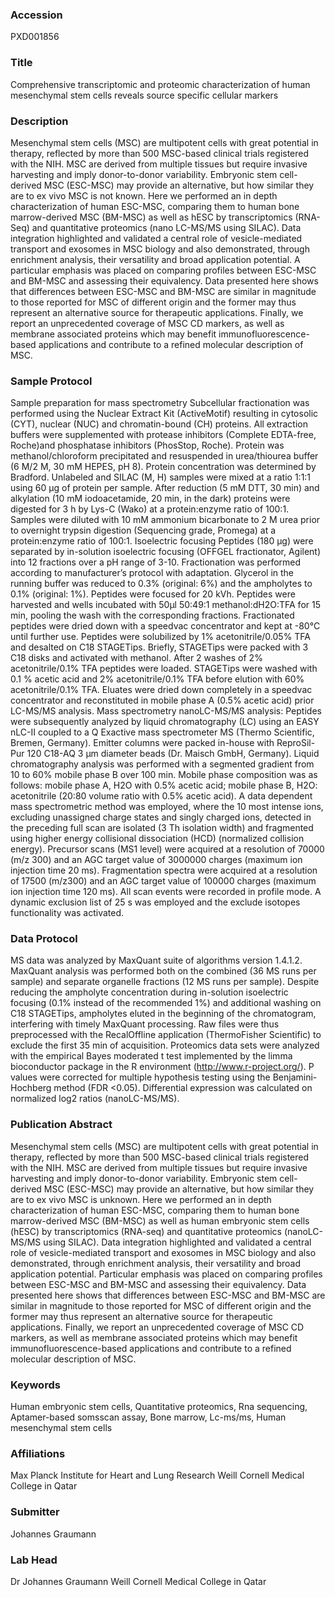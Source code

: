 ### Accession
PXD001856

### Title
Comprehensive transcriptomic and proteomic characterization of human mesenchymal stem cells reveals source specific cellular markers

### Description
Mesenchymal stem cells (MSC) are multipotent cells with great potential in therapy, reflected by more than 500 MSC-based clinical trials registered with the NIH. MSC are derived from multiple tissues but require invasive harvesting and imply donor-to-donor variability. Embryonic stem cell-derived MSC (ESC-MSC) may provide an alternative, but how similar they are to ex vivo MSC is not known. Here we performed an in depth characterization of human ESC-MSC, comparing them to human bone marrow-derived MSC (BM-MSC) as well as hESC by transcriptomics (RNA-Seq) and quantitative proteomics (nano LC-MS/MS using SILAC). Data integration highlighted and validated a central role of vesicle-mediated transport and exosomes in MSC biology and also demonstrated, through enrichment analysis, their versatility and broad application potential. A particular emphasis was placed on comparing profiles between ESC-MSC and BM-MSC and assessing their equivalency. Data presented here shows that differences between ESC-MSC and BM-MSC are similar in magnitude to those reported for MSC of different origin and the former may thus represent an alternative source for therapeutic applications. Finally, we report an unprecedented coverage of MSC CD markers, as well as membrane associated proteins which may benefit immunofluorescence-based applications and contribute to a refined molecular description of MSC.

### Sample Protocol
Sample preparation for mass spectrometry Subcellular fractionation was performed using the Nuclear Extract Kit (ActiveMotif) resulting in cytosolic (CYT), nuclear (NUC) and chromatin-bound (CH) proteins. All extraction buffers were supplemented with protease inhibitors (Complete EDTA-free, Roche)and phosphatase inhibitors (PhosStop, Roche). Protein was methanol/chloroform precipitated and resuspended in urea/thiourea buffer (6 M/2 M, 30 mM HEPES, pH 8). Protein concentration was determined by Bradford. Unlabeled and SILAC (M, H) samples were mixed at a ratio 1:1:1 using 60 μg of protein per sample. After reduction (5 mM DTT, 30 min) and alkylation (10 mM iodoacetamide, 20 min, in the dark) proteins were digested for 3 h by Lys-C (Wako) at a protein:enzyme ratio of 100:1. Samples were diluted with 10 mM ammonium bicarbonate to 2 M urea prior to overnight trypsin digestion (Sequencing grade, Promega) at a protein:enzyme ratio of 100:1. Isoelectric focusing Peptides (180 μg) were separated by in-solution isoelectric focusing (OFFGEL fractionator, Agilent) into 12 fractions over a pH range of 3-10. Fractionation was performed according to manufacturer’s protocol with adaptation. Glycerol in the running buffer was reduced to 0.3% (original: 6%) and the ampholytes to 0.1% (original: 1%). Peptides were focused for 20 kVh. Peptides were harvested and wells incubated with 50μl 50:49:1 methanol:dH2O:TFA for 15 min, pooling the wash with the corresponding fractions. Fractionated peptides were dried down with a speedvac concentrator and kept at -80°C until further use. Peptides were solubilized by 1% acetonitrile/0.05% TFA and desalted on C18 STAGETips. Briefly, STAGETips were packed with 3 C18 disks and activated with methanol. After 2 washes of 2% acetonitrile/0.1% TFA peptides were loaded. STAGETips were washed with 0.1 % acetic acid and 2% acetonitrile/0.1% TFA before elution with 60% acetonitrile/0.1% TFA. Eluates were dried down completely in a speedvac concentrator and reconstituted in mobile phase A (0.5% acetic acid) prior LC-MS/MS analysis. Mass spectrometry nanoLC-MS/MS analysis: Peptides were subsequently analyzed by liquid chromatography (LC) using an EASY nLC-II coupled to a Q Exactive mass spectrometer MS (Thermo Scientific, Bremen, Germany). Emitter columns were packed in-house with ReproSil-Pur 120 C18-AQ 3 μm diameter beads (Dr. Maisch GmbH, Germany). Liquid chromatography analysis was performed with a segmented gradient from 10 to 60% mobile phase B over 100 min. Mobile phase composition was as follows: mobile phase A, H2O with 0.5% acetic acid; mobile phase B, H2O: acetonitrile (20:80 volume ratio with 0.5% acetic acid). A data dependent mass spectrometric method was employed, where the 10 most intense ions, excluding unassigned charge states and singly charged ions, detected in the preceding full scan are isolated (3 Th isolation width) and fragmented using higher energy collisional dissociation (HCD) (normalized collision energy). Precursor scans (MS1 level) were acquired at a resolution of 70000 (m/z 300) and an AGC target value of 3000000 charges (maximum ion injection time 20 ms). Fragmentation spectra were acquired at a resolution of 17500 (m/z300) and an AGC target value of 100000 charges (maximum ion injection time 120 ms). All scan events were recorded in profile mode. A dynamic exclusion list of 25 s was employed and the exclude isotopes functionality was activated.

### Data Protocol
MS data was analyzed by MaxQuant suite of algorithms version 1.4.1.2. MaxQuant analysis was performed both on the combined (36 MS runs per sample) and separate organelle fractions (12 MS runs per sample). Despite reducing the ampholyte concentration during in-solution isoelectric focusing (0.1% instead of the recommended 1%) and additional washing on C18 STAGETips, ampholytes eluted in the beginning of the chromatogram, interfering with timely MaxQuant processing. Raw files were thus preprocessed with the RecalOffline application (ThermoFisher Scientific) to exclude the first 35 min of acquisition. Proteomics data sets were analyzed with the empirical Bayes moderated t test implemented by the limma bioconductor package in the R environment (http://www.r-project.org/). P values were corrected for multiple hypothesis testing using the Benjamini-Hochberg method (FDR <0.05). Differential expression was calculated on normalized log2 ratios (nanoLC-MS/MS).

### Publication Abstract
Mesenchymal stem cells (MSC) are multipotent cells with great potential in therapy, reflected by more than 500 MSC-based clinical trials registered with the NIH. MSC are derived from multiple tissues but require invasive harvesting and imply donor-to-donor variability. Embryonic stem cell-derived MSC (ESC-MSC) may provide an alternative, but how similar they are to ex vivo MSC is unknown. Here we performed an in depth characterization of human ESC-MSC, comparing them to human bone marrow-derived MSC (BM-MSC) as well as human embryonic stem cells (hESC) by transcriptomics (RNA-seq) and quantitative proteomics (nanoLC-MS/MS using SILAC). Data integration highlighted and validated a central role of vesicle-mediated transport and exosomes in MSC biology and also demonstrated, through enrichment analysis, their versatility and broad application potential. Particular emphasis was placed on comparing profiles between ESC-MSC and BM-MSC and assessing their equivalency. Data presented here shows that differences between ESC-MSC and BM-MSC are similar in magnitude to those reported for MSC of different origin and the former may thus represent an alternative source for therapeutic applications. Finally, we report an unprecedented coverage of MSC CD markers, as well as membrane associated proteins which may benefit immunofluorescence-based applications and contribute to a refined molecular description of MSC.

### Keywords
Human embryonic stem cells, Quantitative proteomics, Rna sequencing, Aptamer-based somsscan assay, Bone marrow, Lc-ms/ms, Human mesenchymal stem cells

### Affiliations
Max Planck Institute for Heart and Lung Research
Weill Cornell Medical College in Qatar

### Submitter
Johannes Graumann

### Lab Head
Dr Johannes Graumann
Weill Cornell Medical College in Qatar


